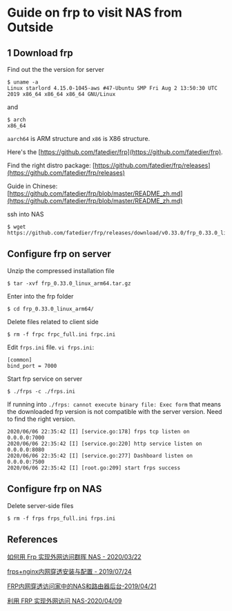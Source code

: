 # Guide on frp to visit NAS from Outside

## 1 Download frp 

Find out the the version for server

```
$ uname -a
Linux starlord 4.15.0-1045-aws #47-Ubuntu SMP Fri Aug 2 13:50:30 UTC 2019 x86_64 x86_64 x86_64 GNU/Linux
```

and 

```
$ arch
x86_64
```

`aarch64` is ARM structure and `x86` is X86 structure.

Here's the [https://github.com/fatedier/frp](https://github.com/fatedier/frp). 

Find the right distro package: [https://github.com/fatedier/frp/releases](https://github.com/fatedier/frp/releases)

Guide in Chinese: [https://github.com/fatedier/frp/blob/master/README_zh.md](https://github.com/fatedier/frp/blob/master/README_zh.md)

ssh into NAS

```
$ wget https://github.com/fatedier/frp/releases/download/v0.33.0/frp_0.33.0_linux_arm64.tar.gz
```

## Configure frp on server

Unzip the compressed installation file

```
$ tar -xvf frp_0.33.0_linux_arm64.tar.gz
```

Enter into the frp folder

```
$ cd frp_0.33.0_linux_arm64/
```

Delete files related to client side

```
$ rm -f frpc frpc_full.ini frpc.ini
```

Edit `frps.ini` file. `vi frps.ini`:

```
[common]
bind_port = 7000
```

Start frp service on server

```
$ ./frps -c ./frps.ini
```

If running into `./frps: cannot execute binary file: Exec form` that means the downloaded frp version is not compatible with the server version. Need to find the right version.

```
2020/06/06 22:35:42 [I] [service.go:178] frps tcp listen on 0.0.0.0:7000
2020/06/06 22:35:42 [I] [service.go:220] http service listen on 0.0.0.0:8080
2020/06/06 22:35:42 [I] [service.go:277] Dashboard listen on 0.0.0.0:7500
2020/06/06 22:35:42 [I] [root.go:209] start frps success
```

## Configure frp on NAS

Delete server-side files

```
$ rm -f frps frps_full.ini frps.ini
```

## References

[如何用 Frp 实现外网访问群晖 NAS - 2020/03/22](https://blog.csdn.net/Arthur_Holmes/article/details/105038925)

[frps+nginx内网穿透安装与配置 - 2019/07/24](https://www.codeceo.org/server/435.html)

[FRP内网穿透访问家中的NAS和路由器后台-2019/04/21](https://blog.csdn.net/u010519914/article/details/89440136)

[利用 FRP 实现外网访问 NAS-2020/04/09](https://blog.csdn.net/u014032410/article/details/105420467)
